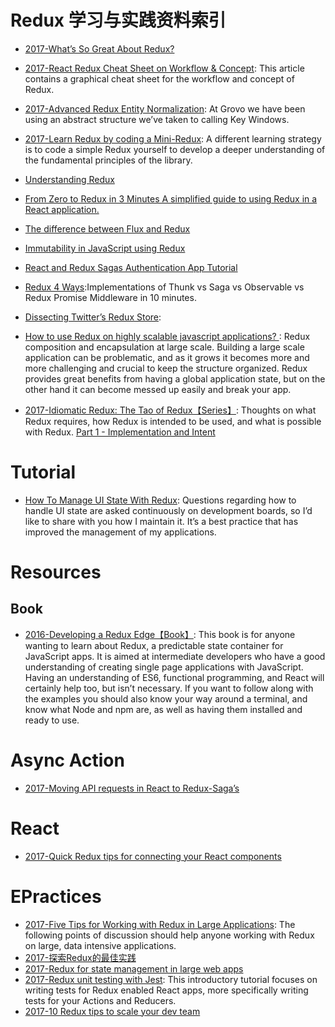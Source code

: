 
# Redux 学习与实践资料索引

- [2017-What’s So Great About Redux?](https://medium.freecodecamp.org/whats-so-great-about-redux-ac16f1cc0f8b)
- [2017-React Redux Cheat Sheet on Workflow & Concept](https://github.com/uanders/react-redux-cheatsheet): This article contains a graphical cheat sheet for the workflow and concept of Redux.

- [2017-Advanced Redux Entity Normalization](https://parg.co/bht): At Grovo we have been using an abstract structure we’ve taken to calling Key Windows.
- [2017-Learn Redux by coding a Mini-Redux](http://blog.jakoblind.no/2017/03/13/learn-redux-by-coding-a-mini-redux/): A different learning strategy is to code a simple Redux yourself to develop a deeper understanding of the fundamental principles of the library.
- [Understanding Redux](https://medium.com/front-end-hacking/understanding-redux-69798b1f8469#.l6u9zaavw)
- [From Zero to Redux in 3 Minutes A simplified guide to using Redux in a React application.](https://medium.com/@christiannaths/from-zero-to-redux-8db779b6ed01#.1j80ztr5q)

- [The difference between Flux and Redux](https://edgecoders.com/the-difference-between-flux-and-redux-71d31b118c1#.m1ho9k2jt)
- [Immutability in JavaScript using Redux](https://www.toptal.com/javascript/immutability-in-javascript-using-redux)
- [React and Redux Sagas Authentication App Tutorial](http://start.jcolemorrison.com/react-and-redux-sagas-authentication-app-tutorial/)
- [Redux 4 Ways](https://medium.com/react-native-training/redux-4-ways-95a130da0cdc#.xpa7z9ufe):Implementations of Thunk vs Saga vs Observable vs Redux Promise Middleware in 10 minutes.

- [Dissecting Twitter’s Redux Store](https://medium.com/statuscode/dissecting-twitters-redux-store-d7280b62c6b1#.wu5trgupx): 
- [How to use Redux on highly scalable javascript applications? ](http://6me.us/zue4re): Redux composition and encapsulation at large scale. Building a large scale application can be problematic, and as it grows it becomes more and more challenging and crucial to keep the structure organized. Redux provides great benefits from having a global application state, but on the other hand it can become messed up easily and break your app.

- [2017-Idiomatic Redux: The Tao of Redux【Series】](http://blog.isquaredsoftware.com/2017/05/idiomatic-redux-tao-of-redux-part-1/): Thoughts on what Redux requires, how Redux is intended to be used, and what is possible with Redux. [Part 1 - Implementation and Intent](http://blog.isquaredsoftware.com/2017/05/idiomatic-redux-tao-of-redux-part-1/)

# Tutorial

- [How To Manage UI State With Redux](https://codeburst.io/how-to-manage-ui-state-with-redux-24deb6cf0d57): Questions regarding how to handle UI state are asked continuously on development boards, so I’d like to share with you how I maintain it. It’s a best practice that has improved the management of my applications.

# Resources 


## Book
- [2016-Developing a Redux Edge【Book】](https://parg.co/b4L): This book is for anyone wanting to learn about Redux, a predictable state container for JavaScript apps. It is aimed at intermediate developers who have a good understanding of creating single page applications with JavaScript. Having an understanding of ES6, functional programming, and React will certainly help too, but isn’t necessary. If you want to follow along with the examples you should also know your way around a terminal, and know what Node and npm are, as well as having them installed and ready to use.

# Async Action

- [2017-Moving API requests in React to Redux-Saga’s](https://hackernoon.com/moving-api-requests-to-redux-saga-21780f49cbc8)

# React

- [2017-Quick Redux tips for connecting your React components](https://medium.com/dailyjs/quick-redux-tips-for-connecting-your-react-components-e08da72f5b3)

# EPractices

- [2017-Five Tips for Working with Redux in Large Applications](https://parg.co/bIi): The following points of discussion should help anyone working with Redux on large, data intensive applications.
- [2017-探索Redux的最佳实践](http://mp.weixin.qq.com/s/DyUSg_J6t1C43PDJZi8GuQ)
- [2017-Redux for state management in large web apps](https://www.mapbox.com/blog/redux-for-state-management-in-large-web-apps/)
- [2017-Redux unit testing with Jest](https://medium.com/@btg5679/redux-unit-testing-with-jest-f3a18f387f75): This introductory tutorial focuses on writing tests for Redux enabled React apps, more specifically writing tests for your Actions and Reducers.
- [2017-10 Redux tips to scale your dev team](https://blog.matters.tech/10-redux-tips-from-the-trenches-55e06ed1c0a8)


